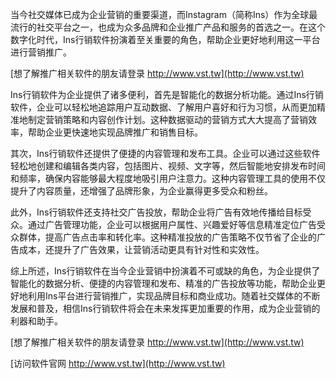 当今社交媒体已成为企业营销的重要渠道，而Instagram（简称Ins）作为全球最流行的社交平台之一，也成为众多品牌和企业推广产品和服务的首选之一。在这个数字化时代，Ins行销软件扮演着至关重要的角色，帮助企业更好地利用这一平台进行营销推广。

[想了解推广相关软件的朋友请登录 http://www.vst.tw](http://www.vst.tw)

Ins行销软件为企业提供了诸多便利，首先是智能化的数据分析功能。通过Ins行销软件，企业可以轻松地追踪用户互动数据、了解用户喜好和行为习惯，从而更加精准地制定营销策略和内容创作计划。这种数据驱动的营销方式大大提高了营销效率，帮助企业更快速地实现品牌推广和销售目标。

其次，Ins行销软件还提供了便捷的内容管理和发布工具。企业可以通过这些软件轻松地创建和编辑各类内容，包括图片、视频、文字等，然后智能地安排发布时间和频率，确保内容能够最大程度地吸引用户注意力。这种内容管理工具的使用不仅提升了内容质量，还增强了品牌形象，为企业赢得更多受众和粉丝。

此外，Ins行销软件还支持社交广告投放，帮助企业将广告有效地传播给目标受众。通过广告管理功能，企业可以根据用户属性、兴趣爱好等信息精准定位广告受众群体，提高广告点击率和转化率。这种精准投放的广告策略不仅节省了企业的广告成本，还提升了广告效果，让营销活动更具有针对性和实效性。

综上所述，Ins行销软件在当今企业营销中扮演着不可或缺的角色，为企业提供了智能化的数据分析、便捷的内容管理和发布、精准的广告投放等功能，帮助企业更好地利用Ins平台进行营销推广，实现品牌目标和商业成功。随着社交媒体的不断发展和普及，相信Ins行销软件将会在未来发挥更加重要的作用，成为企业营销的利器和助手。

[想了解推广相关软件的朋友请登录 http://www.vst.tw](http://www.vst.tw)


[访问软件官网 http://www.vst.tw](http://www.vst.tw)
